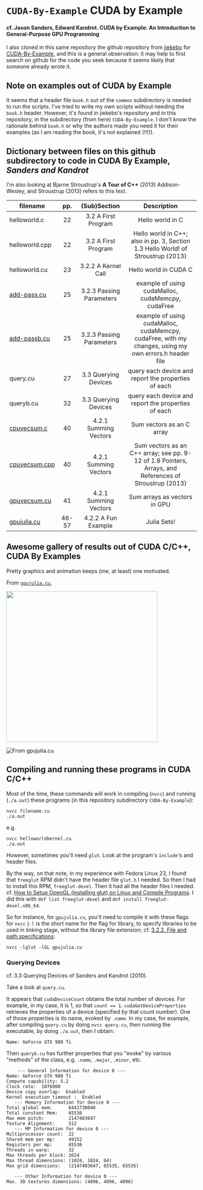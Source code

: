 # `CUDA-By-Example` CUDA by Example
#### cf. Jason Sanders, Edward Kandrot. **CUDA by Example: An Introduction to General-Purpose GPU Programming**

I also cloned in this same repository the github repository from [jiekebo](https://github.com/jiekebo) for [CUDA-By-Example](https://github.com/jiekebo/CUDA-By-Example), and this is a general observation: it may help to first search on github for the code you seek because it seems likely that someone already wrote it.

## Note on examples out of CUDA by Example

It seems that a header file `book.h` out of the `common` subdirectory is needed to run the scripts.  I've tried to write my own scripts without needing the `book.h` header.  However, it's found in jiekebo's repository and in this repository, in the subdirectory (from here) `CUDA-By-Example`.  I don't know the rationale behind `book.h` or why the authors made you need it for their examples (as I am reading the book, it's not explained (!!!)).

## Dictionary between files on this github subdirectory to code in **CUDA By Example**, *Sanders and Kandrot*

I'm also looking at Bjarne Stroustrup's **A Tour of C++** (2013) Addison-Wesley, and Stroustrup (2013) refers to this text.  

| filename       |   pp.  | (Sub)Section             | Description                  |
| -------------- | :----: | :--------------------:   | :--------------------------: |
| helloworld.c   | 22     | 3.2 A First Program      | Hello world in C             |
| helloworld.cpp | 22     | 3.2 A First Program      | Hello world in C++; also in pp. 3, Section 1.3 Hello World! of Stroustrup (2013) |
| helloworld.cu  | 23     | 3.2.2 A Kernel Call      | Hello world in CUDA C        |
| [add-pass.cu](https://github.com/ernestyalumni/CompPhys/blob/master/CUDA-By-Example/add-pass.cu) |  25  | 3.2.3 Passing Parameters | example of using cudaMalloc, cudaMemcpy, cudaFree |
| [add-passb.cu](https://github.com/ernestyalumni/CompPhys/blob/master/CUDA-By-Example/add-passb.cu) |  25  | 3.2.3 Passing Parameters | example of using cudaMalloc, cudaMemcpy, cudaFree, with my changes, using my own errors.h header file |
| query.cu       | 27     | 3.3 Querying Devices     | query each device and report the properties of each |
| queryb.cu      | 32     | 3.3 Querying Devices     | query each device and report the properties of each |
| [cpuvecsum.c](https://github.com/ernestyalumni/CompPhys/blob/master/CUDA-By-Example/cpuvecsum.c) |  40  | 4.2.1 Summing Vectors    | Sum vectors as an C array    |
| [cpuvecsum.cpp](https://github.com/ernestyalumni/CompPhys/blob/master/CUDA-By-Example/cpuvecsum.cpp) |  40  | 4.2.1 Summing Vectors    | Sum vectors as an C++ array; see pp. 9-12 of 1.8 Pointers, Arrays, and References of Stroustrup (2013)     |
| [gpuvecsum.cu](https://github.com/ernestyalumni/CompPhys/blob/master/CUDA-By-Example/gpuvecsum.cu) | 41 | 4.2.1 Summing Vectors    | Sum arrays as vectors in GPU |
| [gpujulia.cu](https://github.com/ernestyalumni/CompPhys/blob/master/CUDA-By-Example/gpujulia.cu) | 46-57 | 4.2.2 A Fun Example    | Julia Sets! |

## Awesome gallery of results out of CUDA C/C++, CUDA By Examples

Pretty graphics and animation keeps (me, at least) one motivated.

From [`gpujulia.cu`](https://github.com/ernestyalumni/CompPhys/blob/master/CUDA-By-Example/gpujulia.cu),

<img src=https://github.com/ernestyalumni/CompPhys/blob/master/CUDA-By-Example/imgs/gpujuliaScreenshot%20from%202016-06-09%2001-02-14.png width=400 height=400 />

![From `gpujulia.cu`](https://github.com/ernestyalumni/CompPhys/blob/master/CUDA-By-Example/imgs/gpujuliaScreenshot%20from%202016-06-09%2001-02-14.png "From gpujulia.cu")

## Compiling and running these programs in CUDA C/C++

Most of the time, these commands will work in compiling (`nvcc`) and running (`./a.out`) these programs (in this repository subdirectory `CUDA-By-Example`):  

```
nvcc filename.cu  
./a.out  
```  
e.g.  
```
nvcc helloworldkernel.cu
./a.out  
```

However, sometimes you'll need `glut`.  Look at the program's `include`'s and header files.

By the way, on that note, in my experience with Fedora Linux 23, I found that `freeglut` RPM didn't have the header file `glut.h` I needed.  So then I had to install this RPM, `freeglut-devel`.  Then it had all the header files I needed.  cf. [How to Setup OpenGL (installing glut) on Linux and Compile Programs](http://sa-os.blogspot.com/2010/01/how-to-setup-opengl-on-linux-and.html).  I did this with `dnf list freeglut-devel` and `dnf install freeglut-devel.x86_64`.

So for instance, for `gpujulia.cu`, you'll need to compile it with these flags for `nvcc` (`-l` is the short name for the flag for library, to specify libraries to be used in linking stage, without the library file extension; cf. [3.2.2. File and path specifications](http://docs.nvidia.com/cuda/cuda-compiler-driver-nvcc/#axzz4B3AvO2IG):  

```
nvcc -lglut -lGL gpujulia.cu
```


### Querying Devices
cf. 3.3 Querying Devices of Sanders and Kandrot (2010).

Take a look at `query.cu`.  

It appears that `cudaDeviceCount` obtains the total number of devices.  For example, in my case, it is 1, so that `count == 1`.  `cudaGetDeviceProperties` retrieves the properties of a device (specified by that count number).  One of those properties is its name, evoked by `.name`.  In my case, for example, after compiling `query.cu` by doing `nvcc query.cu`, then running the executable, by doing `./a.out`, then I obtain:
```
Name: GeForce GTX 980 Ti
```

Then `queryb.cu` has further properties that you "evoke" by various "methods" of the class, e.g. `.name`, `.major`, `.minor`, etc.

```
    --- General Information for device 0 ---
Name: GeForce GTX 980 Ti
Compute capability: 5.2
Clock rate:  1076000
Device copy overlap:  Enabled
Kernel execution timeout :  Enabled
   --- Memory Information for device 0 ---
Total global mem:      6441730048
Total constant Mem:    65536
Max mem pitch:         2147483647
Texture Alignment:     512
   --- MP Information for device 0 ---
Multiprocessor count:  22
Shared mem per mp:     49152
Registers per mp:      65536
Threads in warp:       32
Max threads per block: 1024
Max thread dimensions: (1024, 1024, 64) 
Max grid dimensions:   (2147483647, 65535, 65535) 

   --- Other Information for device 0 ---
Max. 3D textures dimensions: (4096, 4096, 4096) 
```